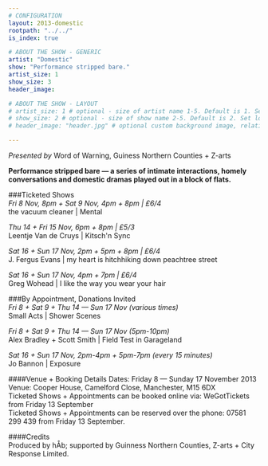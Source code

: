 ```yaml
---
# CONFIGURATION
layout: 2013-domestic
rootpath: "../../"
is_index: true

# ABOUT THE SHOW - GENERIC
artist: "Domestic"
show: "Performance stripped bare."
artist_size: 1
show_size: 3
header_image:

# ABOUT THE SHOW - LAYOUT
# artist_size: 1 # optional - size of artist name 1-5. Default is 1. Set longer names to lower values
# show_size: 2 # optional - size of show name 2-5. Default is 2. Set longer names to lower values
# header_image: "header.jpg" # optional custom background image, relative to current page

---
```

*Presented by* Word of Warning, Guiness Northern Counties + Z-arts       
 
**Performance stripped bare — a series of intimate interactions, homely conversations and domestic dramas played out in a block of flats.**    
        
###Ticketed Shows          
*Fri 8 Nov, 8pm + Sat 9 Nov, 4pm + 8pm | £6/4*        
the vacuum cleaner | Mental        
        
*Thu 14 + Fri 15 Nov, 6pm + 8pm | £5/3*        
Leentje Van de Cruys | Kitsch'n Sync        
         
*Sat 16 + Sun 17 Nov, 2pm + 5pm + 8pm | £6/4*        
J. Fergus Evans | my heart is hitchhiking down peachtree street        
          
*Sat 16 + Sun 17 Nov, 4pm + 7pm | £6/4*       
Greg Wohead | I like the way you wear your hair        
        
###By Appointment, Donations Invited        
*Fri 8 + Sat 9 + Thu 14 — Sun 17 Nov (various times)*        
Small Acts | Shower Scenes         
           
*Fri 8 + Sat 9 + Thu 14 — Sun 17 Nov (5pm-10pm)*        
Alex Bradley + Scott Smith | Field Test in Garageland         
           
*Sat 16 + Sun 17 Nov, 2pm-4pm + 5pm-7pm (every 15 minutes)*        
Jo Bannon | Exposure          
          
####Venue + Booking Details
Dates: Friday 8 — Sunday 17 November 2013    
Venue: Cooper House, Camelford Close, Manchester, M15 6DX    
Ticketed Shows + Appointments can be booked online via: WeGotTickets from Friday 13 September    
Ticketed Shows + Appointments can be reserved over the phone: 07581 299 439  from Friday 13 September.    
        
####Credits         
Produced by hÅb; supported by Guinness Northern Counties, Z-arts + City Response Limited.
